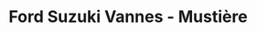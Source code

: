 ---
title: "Ford Suzuki Vannes - Mustière"
url: /vannes/ford-suzuki-vannes-mustiere/
shop: réparation de voitures
---